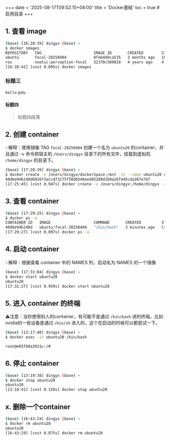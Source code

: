 +++
date = '2025-08-17T09:52:15+08:00'
title = 'Docker基础'
toc = true  # 启用目录
+++


## 1. 查看 image

```bash
(base) [16:28:39] dingyx (base) ~
$ docker images
REPOSITORY   TAG                       IMAGE ID       CREATED        SIZE
ubuntu       focal-20250404            8feb4d8ca535   3 months ago   101MB
ros          noetic-perception-focal   32370c500818   4 years ago    4.89GB
[16:28:42] [cost 0.095s] docker images
```

### 标题三
`hello` you
#### 标题四
> 标题四段落

## 2. 创建 container

💡解释：使用镜像 TAG `focal-20250404` 创建一个名为 `ubuntu20` 的container，并且通过 -v 命令把宿主机 `/Users/dingyx` 目录下的所有文件，挂载到虚拟机 `/home/dingyx` 的目录下。

```bash
(base) [17:20:39] dingyx (base) ~
$ docker create -v /Users/dingyx/dockerSpace:/mnt -it --name ubuntu20 ubuntu:focal-20250404
40dbe94b240db92673accd73175f58d0348aed85288d1b0a26f445cda367e747
[17:25:45] [cost 0.947s] docker create -v /Users/dingyx:/home/dingyx -it --name ubuntu20 ubuntu:focal-20250404
```

## 3. 查看 container

```bash
(base) [17:29:25] dingyx (base) ~
$ docker ps -a
CONTAINER ID   IMAGE                   COMMAND       CREATED         STATUS    PORTS     NAMES
40dbe94b240d   ubuntu:focal-20250404   "/bin/bash"   3 minutes ago   Created             ubuntu20
[17:29:27] [cost 0.097s] docker ps -a
```

## 4. 启动 container

💡解释：根据查看 container 中的 NAMES 列，启动名为 NAMES 的一个镜像

```bash
(base) [17:31:04] dingyx (base) ~
$ docker start ubuntu20
ubuntu20
[17:31:27] [cost 0.959s] docker start ubuntu20
```

## 5. 进入 container 的终端

⚠️注意：当你使用别人的container，有可能不是通过 `/bin/bash` 进的终端，比如nvidia的一些设备是通过 `/bin/sh` 进入的，这个在启动的时候可以都尝试一下。

```bash
(base) [13:17:40] dingyx (base) ~
$ docker exec -it ubuntu20 /bin/bash

root@e03fb0a3931c:/# 
```

## 6. 停止 container

```bash
(base) [13:19:38] dingyx (base) ~
$ docker stop ubuntu20
ubuntu20
[13:19:41] [cost 0.150s] docker stop ubuntu20
```

## x. 删除一个container

```bash
(base) [16:43:24] dingyx (base) ~
$ docker rm ubuntu20
ubuntu20
[16:43:29] [cost 0.875s] docker rm ubuntu20
```
